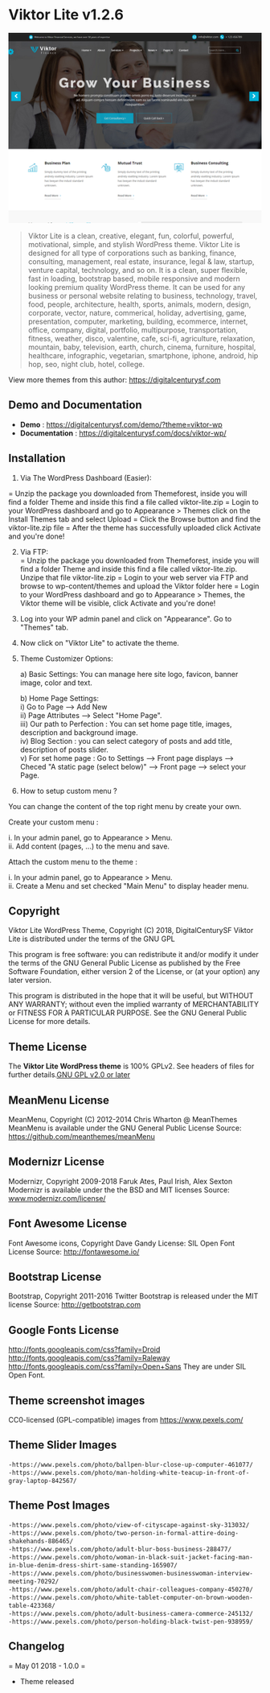 # Viktor Lite v1.2.6
![Viktor Lite - Free Wordpress Theme](/screenshot.png)

> Viktor Lite is a clean, creative, elegant, fun, colorful, powerful, motivational, simple, and stylish WordPress theme. Viktor Lite is designed for all type of corporations such as banking, finance, consulting, management, real estate, insurance, legal & law, startup, venture capital, technology, and so on. It is a clean, super flexible, fast in loading, bootstrap based, mobile responsive and modern looking premium quality WordPress theme. It can be used for any business or personal website relating to business, technology, travel, food, people, architecture, health, sports, animals, modern, design, corporate, vector, nature, commerical, holiday, advertising, game, presentation, computer, marketing, building, ecommerce, internet, office, company, digital, portfolio, multipurpose, transportation, fitness, weather, disco, valentine, cafe, sci-fi, agriculture, relaxation, mountain, baby, television, earth, church, cinema, furniture, hospital, healthcare, infographic, vegetarian, smartphone, iphone, android, hip hop, seo, night club, hotel, college.

View more themes from this author: https://digitalcenturysf.com

## Demo and Documentation
* **Demo** : https://digitalcenturysf.com/demo/?theme=viktor-wp
* **Documentation** : https://digitalcenturysf.com/docs/viktor-wp/

## Installation 

1. Via The WordPress Dashboard (Easier):  

 = Unzip the package you downloaded from Themeforest, inside you will find a folder Theme and inside this find a file called viktor-lite.zip
 = Login to your WordPress dashboard and go to Appearance > Themes click on the Install Themes tab and select Upload
 = Click the Browse button and find the viktor-lite.zip file
 = After the theme has successfully uploaded click Activate and you're done! 
 [](/img/i1.png)

 
2. Via FTP:  
 = Unzip the package you downloaded from Themeforest, inside you will find a folder Theme and inside this find a file called viktor-lite.zip. Unzipe that file viktor-lite.zip
 = Login to your web server via FTP and browse to wp-content/themes and upload the Viktor folder here
 = Login to your WordPress dashboard and go to Appearance > Themes, the Viktor theme will be visible, click Activate and you're done!
 
3. Log into your WP admin panel and click on "Appearance". Go to "Themes" tab.  

4. Now click on "Viktor Lite" to activate the theme.  

5. Theme Customizer	Options:  

	a) Basic Settings:
           You can manage here site logo, favicon, banner image, color and text.	  

	b) Home Page Settings:   
		i)		Go to Page --> Add New   
		ii)		Page Attributes --> Select "Home Page".   
		iii)	Our path to Perfection : You can set home page title, images, description and background image.    
        iv)		Blog Section : you can select category of posts and add title, description of posts slider.  
		v)		For set home page : Go to Settings	-->	Front page displays	--> Checed  "A static page (select below)" --> Front page --> select your Page.  
                 
7. How to setup custom menu ?  

You can change the content of the top right menu by create your own.  

Create your custom menu :  

i. In your admin panel, go to Appearance > Menu.  
ii. Add content (pages, ...) to the menu and save.  

Attach the custom menu to the theme :  

i. In your admin panel, go to Appearance > Menu.  
ii. Create a Menu and set checked "Main Menu" to display header menu.  
 	

## Copyright

Viktor Lite WordPress Theme, Copyright (C) 2018, DigitalCenturySF
Viktor Lite is distributed under the terms of the GNU GPL

This program is free software: you can redistribute it and/or modify
it under the terms of the GNU General Public License as published by
the Free Software Foundation, either version 2 of the License, or
(at your option) any later version.

This program is distributed in the hope that it will be useful,
but WITHOUT ANY WARRANTY; without even the implied warranty of
MERCHANTABILITY or FITNESS FOR A PARTICULAR PURPOSE. See the
GNU General Public License for more details.



## Theme License
The **Viktor Lite WordPress theme** is 100% GPLv2. See headers of files for further details.[GNU GPL v2.0 or later](http://www.gnu.org/licenses/gpl-2.0.html)


## MeanMenu License
MeanMenu, Copyright (C) 2012-2014 Chris Wharton @ MeanThemes
MeanMenu is available under the GNU General Public License
Source: https://github.com/meanthemes/meanMenu


## Modernizr License
Modernizr, Copyright 2009-2018 Faruk Ates, Paul Irish, Alex Sexton
Modernizr is available under the the BSD and MIT licenses
Source: www.modernizr.com/license/
 

## Font Awesome License
Font Awesome icons, Copyright Dave Gandy
License: SIL Open Font License
Source: http://fontawesome.io/

 
## Bootstrap License
Bootstrap, Copyright 2011-2016 Twitter
Bootstrap is released under the MIT license
Source: http://getbootstrap.com


## Google Fonts License
http://fonts.googleapis.com/css?family=Droid
http://fonts.googleapis.com/css?family=Raleway
http://fonts.googleapis.com/css?family=Open+Sans
They are under SIL Open Font.


## Theme screenshot images
CC0-licensed (GPL-compatible) images from https://www.pexels.com/

## Theme Slider Images
	-https://www.pexels.com/photo/ballpen-blur-close-up-computer-461077/
	-https://www.pexels.com/photo/man-holding-white-teacup-in-front-of-gray-laptop-842567/ 

## Theme Post Images
	-https://www.pexels.com/photo/view-of-cityscape-against-sky-313032/ 
	-https://www.pexels.com/photo/two-person-in-formal-attire-doing-shakehands-886465/
	-https://www.pexels.com/photo/adult-blur-boss-business-288477/
	-https://www.pexels.com/photo/woman-in-black-suit-jacket-facing-man-in-blue-denim-dress-shirt-same-standing-165907/
	-https://www.pexels.com/photo/businesswomen-businesswoman-interview-meeting-70292/
	-https://www.pexels.com/photo/adult-chair-colleagues-company-450270/
	-https://www.pexels.com/photo/white-tablet-computer-on-brown-wooden-table-423368/
	-https://www.pexels.com/photo/adult-business-camera-commerce-245132/
	-https://www.pexels.com/photo/person-holding-black-twist-pen-938959/


## Changelog 
  
= May 01 2018 - 1.0.0 =
* Theme released
  
